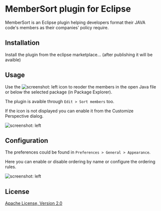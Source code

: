 # MemberSort plugin for Eclipse

MemberSort is an Eclipse plugin helping developers format their JAVA code's members as their companies' policy require.

## Installation

Install the plugin from the eclipse marketplace... (after publishing it will be avaible)

## Usage

Use the ![screenshot: left](https://cloud.githubusercontent.com/assets/7289336/11656627/c5488298-9db6-11e5-9bab-974a66eacd9e.png) icon to 
reoder the members in the open Java file or below the selected package (in Package Explorer).

The plugin is avaible through `Edit > Sort members` too. 

If the icon is not displayed you can enable it from the Customize Perspective dialog.

![screenshot: left](https://cloud.githubusercontent.com/assets/7289336/11656974/322cac48-9db9-11e5-967d-d6dc8895daac.png)

## Configuration

The preferences could be found in `Preferences > General > Appearance`. 

Here you can enable or disable ordering by name or configure the ordering rules.

![screenshot: left](https://cloud.githubusercontent.com/assets/7289336/11656154/6da8c82a-9db3-11e5-9155-8c43d9311321.png)

## License

[Apache License, Version 2.0](http://www.apache.org/licenses/LICENSE-2.0)